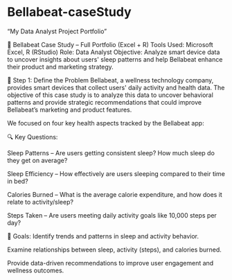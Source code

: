 # Bellabeat-caseStudy
“My Data Analyst Project Portfolio”

🪷 Bellabeat Case Study – Full Portfolio (Excel + R)
Tools Used: Microsoft Excel, R (RStudio)
Role: Data Analyst
Objective: Analyze smart device data to uncover insights about users' sleep patterns and help Bellabeat enhance their product and marketing strategy.

🔹 Step 1: Define the Problem
Bellabeat, a wellness technology company, provides smart devices that collect users' daily activity and health data. The objective of this case study is to analyze this data to uncover behavioral patterns and provide strategic recommendations that could improve Bellabeat’s marketing and product features.

We focused on four key health aspects tracked by the Bellabeat app:

🔍 Key Questions:

Sleep Patterns – Are users getting consistent sleep? How much sleep do they get on average?

Sleep Efficiency – How effectively are users sleeping compared to their time in bed?

Calories Burned – What is the average calorie expenditure, and how does it relate to activity/sleep?

Steps Taken – Are users meeting daily activity goals like 10,000 steps per day?

🎯 Goals:
Identify trends and patterns in sleep and activity behavior.

Examine relationships between sleep, activity (steps), and calories burned.

Provide data-driven recommendations to improve user engagement and wellness outcomes.
